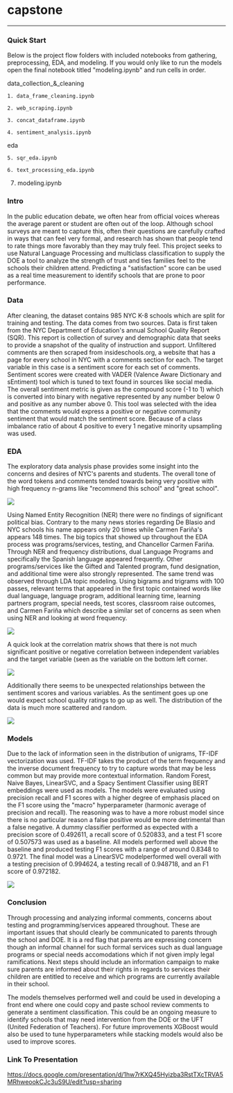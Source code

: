 # capstone

---

### Quick Start
Below is the project flow folders with included notebooks from gathering, preprocessing, EDA, and modeling. If you would only like to run the models open the final notebook titled "modeling.ipynb" and run cells in order.

data_collection_&_cleaning

    1. data_frame_cleaning.ipynb
    
    2. web_scraping.ipynb
    
    3. concat_dataframe.ipynb
    
    4. sentiment_analysis.ipynb
    
eda

    5. sqr_eda.ipynb
    
    6. text_processing_eda.ipynb

7. modeling.ipynb

### Intro
In the public education debate, we often hear from official voices whereas the average parent or student are often out of the loop. Although school surveys are meant to capture this, often their questions are carefully crafted in ways that can feel very formal, and research has shown that people tend to rate things more favorably than they may truly feel. This project seeks to use Natural Language Processing and multiclass classification to supply the DOE a tool to analyze the strength of trust and ties families feel to the schools their children attend. Predicting a "satisfaction" score can be used as a real time measurement to identify schools that are prone to poor performance.  

### Data
After cleaning, the dataset contains 985 NYC K-8 schools which are split for training and testing. The data comes from two sources. Data is first taken from the NYC Department of Education's annual School Quality Report (SQR). This report is collection of survey and demographic data that seeks to provide a snapshot of the quality of instruction and support. Unfiltered comments are then scraped from insideschools.org, a website that has a page for every school in NYC with a comments section for each. The target variable in this case is a sentiment score for each set of comments. Sentiment scores were created with VADER (Valence Aware Dictionary and sEntiment) tool which is tuned to text found in sources like social media. The overall sentiment metric is given as the compound score (-1 to 1) which is converted into binary with negative represented by any number below 0 and positive as any number above 0. This tool was selected with the idea that the comments would express a positive or negative community sentiment that would match the sentiment score. Because of a class imbalance ratio of about 4 positive to every 1 negative minority upsampling was used. 

### EDA
The exploratory data analysis phase provides some insight into the concerns and desires of NYC's parents and students. The overall tone of the word tokens and comments tended towards being very positive with high frequency n-grams like "recommend this school" and "great school". 

![](/visuals/trigrams_barchart.png)

Using Named Entity Recognition (NER) there were no findings of significant political bias. Contrary to the many news stories regarding De Blasio and NYC schools his name appears only 20 times while Carmen Fariña's appears 148 times. The big topics that showed up throughout the EDA process was programs/services, testing, and Chancellor Carmen Fariña. Through NER and frequency distributions, dual Language Programs and specifically the Spanish language appeared frequently. Other programs/services like the Gifted and Talented program, fund designation, and additional time were also strongly represented. The same trend was observed through LDA topic modeling. Using bigrams and trigrams with 100 passes, relevant terms that appeared in the first topic contained words like dual language, language program, additional learning time, learning partners program, special needs, test scores, classroom raise outcomes, and Carmen Fariña which describe a similar set of concerns as seen when using NER and looking at word frequency.

![](/visuals/language_freq.png)

A quick look at the correlation matrix shows that there is not much significant positive or negative correlation between independent variables and the target variable (seen as the variable on the bottom left corner.

![](/visuals/correlation_matrix.png)

Additionally there seems to be unexpected relationships between the sentiment scores and various variables. As the sentiment goes up one would expect school quality ratings to go up as well. The distribution of the data is much more scattered and random.

![](/visuals/compound_sqr_scores_dist.png)

### Models
Due to the lack of information seen in the distribution of unigrams, TF-IDF vectorization was used. TF-IDF takes the product of the term frequency and the inverse document frequency to try to capture words that may be less common but may provide more contextual information. Random Forest, Naive Bayes, LinearSVC, and a Spacy Sentiment Classifier using BERT embeddings were used as models. The models were evaluated using precision recall and F1 scores with a higher degree of emphasis placed on the F1 score using the "macro" hyperparameter (harmonic average of precision and recall). The reasoning was to have a more robust model since there is no particular reason a false positive would be more detrimental than a false negative. A dummy classifier performed as expected with a precision score of 0.492611, a recall score of 0.520833, and a test F1 score of 0.507573 was used as a baseline. All models performed well above the baseline and produced testing F1 scores with a range of around 0.8348 to 0.9721. The final model was a LinearSVC modelperformed well overall with a testing precision of 0.994624, a testing recall of 0.948718, and an F1 score of 0.972182.

![](/visuals/model_tracking.png)

### Conclusion
Through processing and analyzing informal comments, concerns about testing and programming/services appeared throughout. These are important issues that should clearly be communicated to parents through the school and DOE. It is a red flag that parents are expressing concern though an informal channel for such formal services such as dual language programs or special needs accomodations which if not given imply legal ramifications. Next steps should include an information campaign to make sure parents are informed about their rights in regards to services their children are entitled to receive and which programs are currently available in their school. 

The models themselves performed well and could be used in developing a front end where one could copy and paste school review comments to generate a sentiment classification. This could be an ongoing measure to identify schools that may need intervention from the DOE or the UFT (United Federation of Teachers). For future improvements XGBoost would also be used to tune hyperparameters while stacking models would also be used to improve scores.  

### Link To Presentation
https://docs.google.com/presentation/d/1hw7rKXQ45Hyizba3RstTXcTRVA5MRhweookCJc3uS9U/edit?usp=sharing
